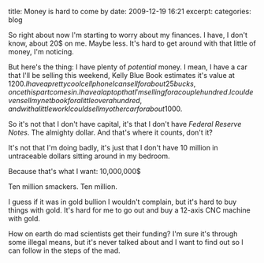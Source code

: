 title: Money is hard to come by
date: 2009-12-19 16:21
excerpt: 
categories: blog

So right about now I'm starting to worry about my finances. I have, I don't know, about 20$ on me. Maybe less. It's hard to get around with that little of money, I'm noticing.

But here's the thing: I have plenty of <span style="font-style: italic;">potential</span> money. I mean, I have a car that I'll be selling this weekend, Kelly Blue Book estimates it's value at 1200$. I have a pretty cool cell phone I can sell for about 25 bucks, once this part comes in. I have a laptop that I'm selling for a couple hundred. I could even sell my netbook for a little over a hundred, and with a little work I could sell my other car for about 1000$.

So it's not that I don't have capital, it's that I don't have <span style="font-style: italic;">Federal Reserve Notes</span>. The almighty dollar. And that's where it counts, don't it?

It's not that I'm doing badly, it's just that I don't have 10 million in untraceable dollars sitting around in my bedroom.

Because that's what I want: 10,000,000$

Ten million smackers. Ten million.

I guess if it was in gold bullion I wouldn't complain, but it's hard to buy things with gold. It's hard for me to go out and buy a 12-axis CNC machine with gold.

How on earth do mad scientists get their funding? I'm sure it's through some illegal means, but it's never talked about and I want to find out so I can follow in the steps of the mad.